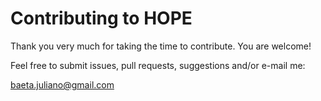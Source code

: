 # Contributing to HOPE

Thank you very much for taking the time to contribute. You are welcome!

Feel free to submit issues, pull requests, suggestions and/or e-mail me:

baeta.juliano@gmail.com
